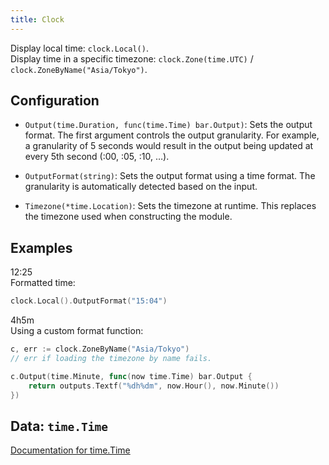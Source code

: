 ```yaml
---
title: Clock
---
```


Display local time: `clock.Local()`.  
Display time in a specific timezone: `clock.Zone(time.UTC)` / `clock.ZoneByName("Asia/Tokyo")`.

## Configuration

* `Output(time.Duration, func(time.Time) bar.Output)`: Sets the output format. The first argument
  controls the output granularity. For example, a granularity of 5 seconds would result in the
  output being updated at every 5th second (:00, :05, :10, &hellip;).

* `OutputFormat(string)`: Sets the output format using a time format. The granularity is
  automatically detected based on the input.

* `Timezone(*time.Location)`: Sets the timezone at runtime. This replaces the timezone used when
  constructing the module.

## Examples

<div class="module-example-out">12:25</div>
Formatted time:

```go
clock.Local().OutputFormat("15:04")
```

<div class="module-example-out">4h5m</div>
Using a custom format function:

```go
c, err := clock.ZoneByName("Asia/Tokyo")
// err if loading the timezone by name fails.

c.Output(time.Minute, func(now time.Time) bar.Output {
	return outputs.Textf("%dh%dm", now.Hour(), now.Minute())
})
```

## Data: `time.Time`

[Documentation for time.Time](https://golang.org/pkg/time/#Time)
